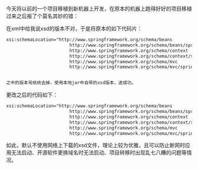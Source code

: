 ​
今天将以前的一个项目移植到新机器上开发，在原本的机器上跑得好好的项目移植过来之后报了个莫名其妙的错：  

在xml中给我说xsd的版本不对，于是将原本的如下代码片：  
```xml
xsi:schemaLocation="http://www.springframework.org/schema/beans  
                        http://www.springframework.org/schema/beans/spring-beans-3.1.xsd  
                        http://www.springframework.org/schema/context  
                        http://www.springframework.org/schema/context/spring-context-3.1.xsd  
                        http://www.springframework.org/schema/mvc
                        http://www.springframework.org/schema/mvc/spring-mvc-4.0.xsd">


之中的版本号统统去掉，使用本地jar中自带的xsd版本，遂成功。  
```
更改之后的代码如下：   
```xml
xsi:schemaLocation="http://www.springframework.org/schema/beans  
                        http://www.springframework.org/schema/beans/spring-beans.xsd  
                        http://www.springframework.org/schema/context  
                        http://www.springframework.org/schema/context/spring-context.xsd  
                        http://www.springframework.org/schema/mvc
                        http://www.springframework.org/schema/mvc/spring-mvc.xsd">
```
如此，默认不使用网络上下载的xsd文件，理论上较为优雅，且可以防止断网时应用无法启动、开源软件更换域名时无法启动、项目转移时出现乱七八糟的问题等情况。  
 



​
